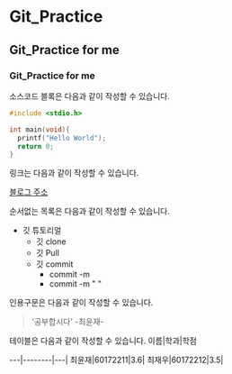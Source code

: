 # Git_Practice

## Git_Practice for me

### Git_Practice for me 

소스코드 블록은 다음과 같이 작성할 수 있습니다.

```c
#include <stdio.h>

int main(void){
  printf("Hello World");
  return 0;
}

```
링크는 다음과 같이 작성할 수 있습니다.

[블로그 주소](https://blog.naver.com/luck2jay97)


순서없는 목록은 다음과 같이 작성할 수 있습니다.
* 깃 튜토리얼
  * 깃 clone
  * 깃 Pull
  * 깃 commit
    * commit -m
    * commit -m " "


인용구문은 다음과 같이 작성할 수 있습니다.

>'공부합시다' -최윤재-

테이블은 다음과 같이 작성할 수 있습니다.
이름|학과|학점

---|--------|---|
최윤재|60172211|3.6|
최재우|60172212|3.5|

